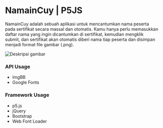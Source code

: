 # NamainCuy | P5JS

NamainCuy adalah sebuah aplikasi untuk mencantumkan nama peserta pada sertifikat secara massal dan otomatis. Kamu hanya perlu memasukkan daftar nama yang ingin dicantumkan di sertifikat, kemudian mengklik submit, dan sertifikat akan otomatis diberi nama tiap peserta dan disimpan menjadi format file gambar (.png).

![Deskripsi gambar](https://i.ibb.co/dD801S8/1.png)

### API Usage

- ImgBB
- Google Fonts

### Framework Usage

- p5.js
- jQuery
- Bootstrap
- Web Font Loader
